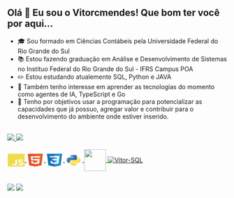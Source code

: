 ## Olá 👋 Eu sou o Vitorcmendes! Que bom ter você por aqui...

- 🎓 Sou formado em Ciências Contábeis pela Universidade Federal do Rio Grande do Sul
- 📚 Estou fazendo graduação em Análise e Desenvolvimento de Sistemas no Instituo Federal do Rio Grande do Sul - IFRS Campus POA
- ✏️ Estou estudando atualemente SQL, Python e JAVA
- 🤔 Também tenho interesse em aprender as tecnologias do momento como agentes de IA, TypeScript e Go
- 🎯 Tenho por objetivos usar a programação para potencializar as capacidades que já possuo, agregar  valor e contribuir para o desenvolvimento do ambiente onde estiver inserido.<br><br>

 <div>
  <a href="https://github.com/Vitorcmendes">
  <img height="180em" src="https://github-readme-stats.vercel.app/api?username=Vitorcmendes&show_icons=true&theme=dracula&include_all_commits=true&count_private=true"/>
  <img height="180em" src="https://github-readme-stats.vercel.app/api/top-langs/?username=Vitorcmendes&layout=compact&langs_count=16&theme=dracula"/>
</div>
  
<div style="display: inline_block"><br>
  <img align="center" alt="Vitor-Js" height="30" width="40" src="https://raw.githubusercontent.com/devicons/devicon/master/icons/javascript/javascript-plain.svg">
  <img align="center" alt="Vitor-HTML" height="30" width="40" src="https://raw.githubusercontent.com/devicons/devicon/master/icons/html5/html5-original.svg">
  <img align="center" alt="Vitor-CSS" height="30" width="40" src="https://raw.githubusercontent.com/devicons/devicon/master/icons/css3/css3-original.svg">
  <img align="center" alt="Vitor-Python" height="30" width="40" src="https://raw.githubusercontent.com/devicons/devicon/master/icons/python/python-original.svg">
  <img align="center" height="50" width="50" src="https://cdn.jsdelivr.net/gh/devicons/devicon@latest/icons/java/java-original-wordmark.svg" />
  <img align="center" alt="Vitor-SQL" height="40" width="40" src="https://cdn.jsdelivr.net/gh/devicons/devicon@latest/icons/azuresqldatabase/azuresqldatabase-original.svg" />
</div>

##

<div> 
  <a href = "decastromendesv@gmail.com"><img src="https://img.shields.io/badge/Gmail-D14836?style=for-the-badge&logo=gmail&logoColor=white" target="_blank"></a>
  <a href="www.linkedin.com/in/vitor-mendes-05b6a0372" target="_blank"><img src="https://img.shields.io/badge/-LinkedIn-%230077B5?style=for-the-badge&logo=linkedin&logoColor=white" target="_blank"></a> 
 

 
</div>
